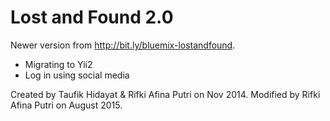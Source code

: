 Lost and Found 2.0
============================

Newer version from http://bit.ly/bluemix-lostandfound.
- Migrating to Yii2
- Log in using social media

Created by Taufik Hidayat & Rifki Afina Putri on Nov 2014.
Modified by Rifki Afina Putri on August 2015.